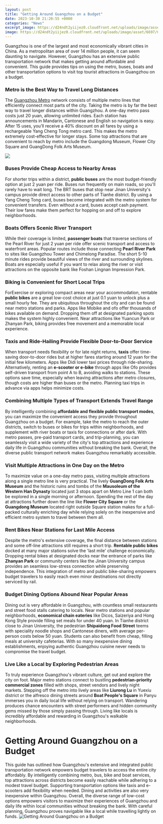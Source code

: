 ```yaml
---
layout: post
title: "Getting Around Guangzhou on a Budget"
date: 2023-10-30 21:20:55 +0000
categories: "News"
excerpt_image: https://d24ndt2yiijez0.cloudfront.net/uploads/image/asset/6697/Guangzhou_Shangxiajiu.jpg
image: https://d24ndt2yiijez0.cloudfront.net/uploads/image/asset/6697/Guangzhou_Shangxiajiu.jpg
---
```


Guangzhou is one of the largest and most economically vibrant cities in China. As a metropolitan area of over 14 million people, it can seem daunting to navigate. However, Guangzhou has an extensive public transportation network that makes getting around affordable and convenient. This guide provides tips on using the metro, buses, boats and other transportation options to visit top tourist attractions in Guangzhou on a budget.
### Metro is the Best Way to Travel Long Distances
The [Guangzhou Metro](https://ustoday.github.io/2024-01-11-d-xe9couvrez-malte-l-incroyable-petite-xeele-de-la-m-xe9diterran-xe9e/) network consists of multiple metro lines that efficiently connect most parts of the city. Taking the metro is by far the best way to travel longer distances within Guangzhou. A one-day metro pass costs just 20 yuan, allowing unlimited rides. Each station has announcements in Mandarin, Cantonese and English so navigation is easy. After 15 uses, you’ll receive a 40% discount on all fares by using a rechargeable Yang Cheng Tong metro card. This makes the metro extremely cost-effective for longer stays. Some top attractions that are convenient to reach by metro include the Guangdong Museum, Flower City Square and GuangDong Folk Arts Museum.

![](http://www.danielmcbane.com/wp-content/uploads/2012/12/Guangzhou.jpg)
### Buses Provide Cheap Access to Nearby Areas  
For shorter trips within a district, **public buses** are the most budget-friendly option at just 2 yuan per ride. Buses run frequently on main roads, so you'll rarely have to wait long. The BRT buses that stop near Jinan University's campus provide direct access to other parts of Tianhe district. By using a Yang Cheng Tong card, buses become integrated with the metro system for convenient transfers. Even without a card, buses accept cash payment. Their low fares make them perfect for hopping on and off to explore neighborhoods.
### Boats Offers Scenic River Transport
While their coverage is limited, **passenger boats** that traverse sections of the Pearl River for just 2 yuan per ride offer scenic transport and access to waterfront areas. Popular routes include those connecting **Pearl River Park** to sites like Guangzhou Tower and Chimelong Paradise. The short 5-10 minute rides provide beautiful views of the river and surrounding skylines. Boats are especially useful if you want to relax along the river or visit attractions on the opposite bank like Foshan Lingnan Impression Park. 
### Biking is Convenient for Short Local Trips
ForExercise or exploring compact areas near your accommodation, rentable **public bikes** are a great low-cost choice at just 0.1 yuan to unlock plus a small hourly fee. They are ubiquitous throughout the city and can be found near metro stations and parks. Apps like Mobike and ofo offer thousands of bikes available on demand. Dropping them off at designated parking spots makes the system highly convenient. Near attractions like Yuancun Park or Zhanyan Park, biking provides free movement and a memorable local experience. 
### Taxis and Ride-Hailing Provide Flexible Door-to-Door Service
When transport needs flexibility or for late night returns, **taxis** offer time-saving door-to-door rides but at higher fares starting around 12 yuan for the initial few kilometers. Apps like Didi lower taxi prices through ride-sharing. Alternatively, renting an **e-scooter or e-bike** through apps like Ofo provides self-driven transport from point A to B, avoiding walks to stations. These options save time, especially when leaving attractions after metro closures, though costs are higher than buses or the metro. Planning taxi trips in advance via apps helps minimize costs.
### Combining Multiple Types of Transport Extends Travel Range
By intelligently combining **affordable and flexible public transport modes**, you can maximize the convenient access they provide throughout Guangzhou on a budget. For example, take the metro to reach the outer districts, switch to buses or bikes for trips within neighborhoods, and supplement with river boats or taxis for connections or after dark. With metro passes, pre-paid transport cards, and trip-planning, you can seamlessly visit a wide variety of the city's top attractions and experience daily life in Guangzhou communities without breaking the bank. Overall, the diverse public transport network makes Guangzhou remarkably accessible.
### Visit Multiple Attractions in One Day on the Metro  
To maximize value on a one-day metro pass, visiting multiple attractions along a single metro line is very practical. The lively **GuangDong Folk Arts Museum** and the historic ruins and tombs of the **Mausoleum of the Western Han Dynasty** located just 3 stops apart on Metro Line 1 can both be explored in a single morning or afternoon. Spending the rest of the day at attractions further down the line like **Flower City Square** or the **Guangdong Museum** located right outside Square station makes for a full-packed culturally enriching day while relying solely on the inexpensive and efficient metro system to travel between them all. 
### Rent Bikes Near Stations for Last Mile Access  
Despite the metro's extensive coverage, the final distance between stations and some off-line attractions still requires a short trip. **Rentable public bikes** docked at many major stations solve the 'last mile' challenge economically. Dropping rental bikes at designated docks near the entrance of parks like **Zhanyan Park** or community centers like the Jinan University campus provides an seamless low-stress connection while preserving independence. This integration of metro and public bike-sharing empowers budget travelers to easily reach even minor destinations not directly serviced by rail. 
### Budget Dining Options Abound Near Popular Areas
Dining out is very affordable in Guangzhou, with countless small restaurants and street food stalls catering to locals. Near metro stations and popular neighborhoods, **economical chain eateries** like Dicos, Saizeriya and Hong Kong Style provide filling set meals for under 40 yuan. In Tianhe district close to Jinan University, the pedestrian **Shipaidong Food Street** teems with speciality noodle shops and Cantonese diners, with average per-person costs below 50 yuan. Students can also benefit from cheap, filling meals at university cafeterias. With so many inexpensive dining establishments, enjoying authentic Guangzhou cuisine never needs to compromise the travel budget.
### Live Like a Local by Exploring Pedestrian Areas
To truly experience Guangzhou's vibrant culture, get out and explore the city on foot. Major metro stations connect to bustling **pedestrian-priority commercial zones** filled with shops, street vendors and lively night markets. Stepping off the metro into lively areas like **Liurong Lu** in Yuexiu district or the alfresco dining streets around **Boat People's Square** in Panyu immerses you in daily local life without relying on transport. Wandering produces chance encounters with street performers and hidden community gems missed by those simply passing through. Living like locals is incredibly affordable and rewarding in Guangzhou's walkable neighborhoods.
# Getting Around Guangzhou on a Budget
This guide has outlined how Guangzhou's extensive and integrated public transportation network empowers budget travelers to access the entire city affordably. By intelligently combining metro, bus, bike and boat services, top attractions across districts become easily reachable while adhering to a modest travel budget. Supporting transportation options like taxis and e-scooters add flexibility when needed. Dining and activities are also very inexpensive within Guangzhou. Overall, the diverse range of low-cost options empowers visitors to maximize their experiences of Guangzhou and daily life within local communities without breaking the bank. With careful planning, Guangzhou proves navigable like a local while travelling lightly on funds.
![Getting Around Guangzhou on a Budget](https://d24ndt2yiijez0.cloudfront.net/uploads/image/asset/6697/Guangzhou_Shangxiajiu.jpg)
